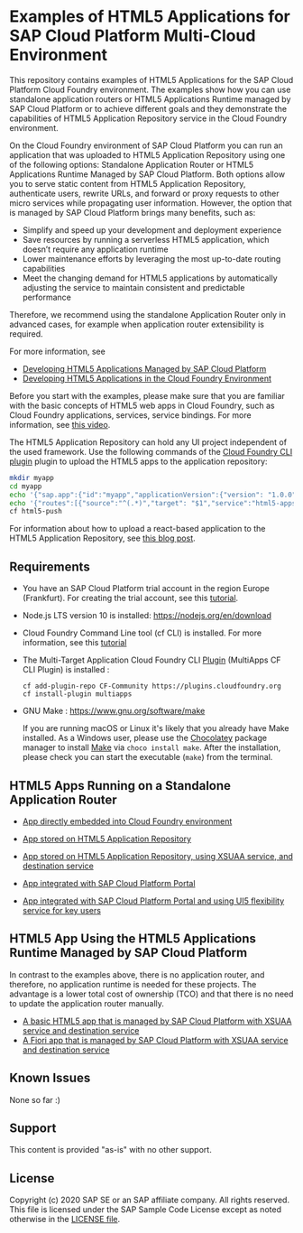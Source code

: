 # Examples of HTML5 Applications for SAP Cloud Platform Multi-Cloud Environment 


This repository contains examples of HTML5 Applications for the SAP Cloud Platform Cloud Foundry environment. The examples show how you can use standalone application routers or HTML5 Applications Runtime managed by SAP Cloud Platform or to achieve different goals and  they demonstrate the capabilities of HTML5 Application Repository service in the Cloud Foundry environment.

On the Cloud Foundry environment of SAP Cloud Platform you can run an application that was uploaded to HTML5 Application Repository using one of the following options: Standalone Application Router or HTML5 Applications Runtime Managed by SAP Cloud Platform. Both options allow you to serve static content from HTML5 Application Repository, authenticate users, rewrite URLs, and forward or proxy requests to other micro services while propagating user information. However, the option that is managed by SAP Cloud Platform brings many benefits, such as:
- Simplify and speed up your development and deployment experience
- Save resources by running a serverless HTML5 application, which doesn’t require any application runtime
- Lower maintenance efforts by leveraging the most up-to-date routing capabilities
- Meet the changing demand for HTML5 applications by automatically adjusting the service to maintain consistent and predictable performance

Therefore, we recommend using the standalone Application Router only in advanced cases, for example when application router extensibility is required.

For more information, see 
- [Developing HTML5 Applications Managed by SAP Cloud Platform](https://help.sap.com/viewer/ad4b9f0b14b0458cad9bd27bf435637d/Cloud/en-US/c1b9d6facfc942e3bca664ae06387e9b.html)
- [Developing HTML5 Applications in the Cloud Foundry Environment](https://help.sap.com/viewer/65de2977205c403bbc107264b8eccf4b/Cloud/en-US/11d77aa154f64c2e83cc9652a78bb985.html)



Before you start with the examples, please make sure that you are familiar with the basic concepts of HTML5 web apps in Cloud Foundry, such as Cloud Foundry applications, services, service bindings. For more information, see [this video](https://www.youtube.com/watch?v=emnl-y9btdU).

The HTML5 Application Repository can hold any UI project independent of the used framework. Use the following commands of the [Cloud Foundry CLI plugin](https://sap.github.io/cf-html5-apps-repo-cli-plugin/) plugin to upload the HTML5 apps to the application repository:

```bash
mkdir myapp
cd myapp
echo '{"sap.app":{"id":"myapp","applicationVersion":{"version": "1.0.0"}}}' > manifest.json
echo '{"routes":[{"source":"^(.*)","target": "$1","service":"html5-apps-repo-rt"}]}' > xs-app.json
cf html5-push
```

For information about how to upload a react-based application to the HTML5 Application Repository, see [this blog post](https://blogs.sap.com/2019/06/03/cloudfoundryfun-5-play-asteroids-powered-by-react-secured-by-sap-cloud-platform/).

## Requirements
- You have an SAP Cloud Platform trial account in the region Europe (Frankfurt). For creating the trial account, see this [tutorial](https://developers.sap.com/tutorials/hcp-create-trial-account.html).
- Node.js LTS version 10 is installed: <https://nodejs.org/en/download>
- Cloud Foundry Command Line tool (cf CLI)  is installed. For more information, see this [tutorial](https://developers.sap.com/tutorials/cp-cf-download-cli.html)
- The Multi-Target Application Cloud Foundry CLI [Plugin](https://github.com/cloudfoundry-incubator/multiapps-cli-plugin) (MultiApps CF CLI Plugin) is installed : 
    ```
    cf add-plugin-repo CF-Community https://plugins.cloudfoundry.org
    cf install-plugin multiapps
    ```
- GNU Make : <https://www.gnu.org/software/make>

    If you are running macOS or Linux it's likely that you already have Make installed. As a Windows user, please use the [Chocolatey](https://chocolatey.org/) package manager to install [Make](https://chocolatey.org/packages/make) via `choco install make`. After the installation, please check you can start the executable (`make`) from the terminal.


## HTML5 Apps Running on a Standalone Application Router

- [App directly embedded into Cloud Foundry environment](standalone-approuter-html5-local-dir/)


- [App stored on HTML5 Application Repository](standalone-approuter-html5-runtime)

- [App stored on HTML5 Application Repository, using  XSUAA service, and destination service](standalone-approuter-html5-runtime-mta-hello-world)


- [App integrated with SAP Cloud Platform Portal](standalone-portal-mta)


- [App integrated with SAP Cloud Platform Portal  and  using UI5 flexibility service for key users](standalone-portal-keyuser-mta)




## HTML5 App Using the HTML5 Applications Runtime Managed by SAP Cloud Platform

In contrast to the examples above, there is no application router, and therefore, no application runtime is needed for these projects. The advantage is a lower total cost of ownership (TCO) and that there is no need to update the application router manually. 

- [A basic HTML5 app that is managed by SAP Cloud Platform with XSUAA service and destination service](managed-html5-runtime-basic-mta)
- [A Fiori app that is managed by SAP Cloud Platform with XSUAA service and destination service](managed-html5-runtime-fiori-mta)


## Known Issues
None so far :)

## Support
This content is provided "as-is" with no other support.

## License
Copyright (c) 2020 SAP SE or an SAP affiliate company. All rights reserved.
This file is licensed under the SAP Sample Code License except as noted otherwise in the [LICENSE file](LICENSE).
